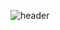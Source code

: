 ![header](https://capsule-render.vercel.app/api?type=waving&color=auto&height=300&section=header&text=Woohyun%20Park&fontAlignY=20&fontSize=90&desc=Hello!)
